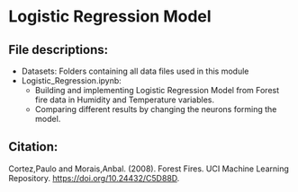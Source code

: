 # Logistic Regression Model

## File descriptions:

- Datasets: Folders containing all data files used in this module
- Logistic_Regression.ipynb:
  - Building and implementing Logistic Regression Model from Forest fire data in Humidity and Temperature variables.
  - Comparing different results by changing the neurons forming the model.

## Citation:

Cortez,Paulo and Morais,Anbal. (2008). Forest Fires. UCI Machine Learning Repository. https://doi.org/10.24432/C5D88D.

